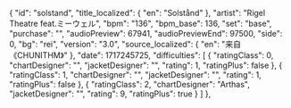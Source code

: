 {
      "id": "solstand",
      "title_localized": {
        "en": "Solstånd"
      },
      "artist": "Rigel Theatre feat.ミーウェル",
      "bpm": "136",
      "bpm_base": 136,
      "set": "base",
      "purchase": "",
      "audioPreview": 67941,
      "audioPreviewEnd": 97500,
      "side": 0,
      "bg": "rei",
      "version": "3.0",
      "source_localized": {
        "en": "来自《CHUNITHM》"
      },
      "date": 1717245725,
      "difficulties": [
        {
          "ratingClass": 0,
          "chartDesigner": "",
          "jacketDesigner": "",
          "rating": 1,
          "ratingPlus": false
        },
        {
          "ratingClass": 1,
          "chartDesigner": "",
          "jacketDesigner": "",
          "rating": 1,
          "ratingPlus": false
        },
        {
          "ratingClass": 2,
          "chartDesigner": "Arthas",
          "jacketDesigner": "",
          "rating": 9,
          "ratingPlus": true
        }
      ]
    },